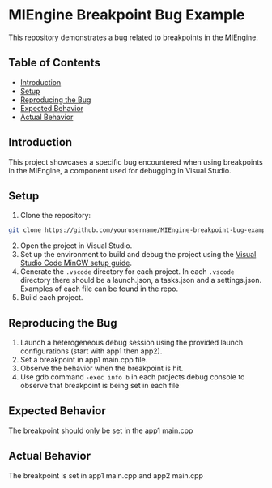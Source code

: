 # MIEngine Breakpoint Bug Example

This repository demonstrates a bug related to breakpoints in the MIEngine.

## Table of Contents

- [Introduction](#introduction)
- [Setup](#setup)
- [Reproducing the Bug](#reproducing-the-bug)
- [Expected Behavior](#expected-behavior)
- [Actual Behavior](#actual-behavior)

## Introduction

This project showcases a specific bug encountered when using breakpoints in the MIEngine, a component used for debugging in Visual Studio.

## Setup

1. Clone the repository:

```sh
git clone https://github.com/yourusername/MIEngine-breakpoint-bug-example.git
```

2. Open the project in Visual Studio.
3. Set up the environment to build and debug the project using the [Visual Studio Code MinGW setup guide](https://code.visualstudio.com/docs/cpp/config-mingw).
4. Generate the `.vscode` directory for each project. In each `.vscode` directory there should be a launch.json, a tasks.json and a settings.json. Examples of each file can be found in the repo.
5. Build each project.

## Reproducing the Bug

1. Launch a heterogeneous debug session using the provided launch configurations (start with app1 then app2).
2. Set a breakpoint in app1 main.cpp file.
3. Observe the behavior when the breakpoint is hit.
4. Use gdb command `-exec info b` in each projects debug console to observe that breakpoint is being set in each file

## Expected Behavior

The breakpoint should only be set in the app1 main.cpp

## Actual Behavior

The breakpoint is set in app1 main.cpp and app2 main.cpp

